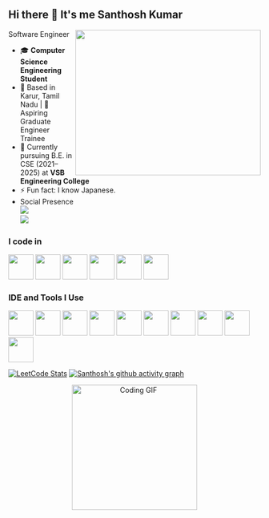 ## Hi there 👋 It's me Santhosh Kumar

Software Engineer
<img align="right" width="370" height="290" src="https://i.pinimg.com/originals/47/f0/34/47f0342cec72b800463bf003eac1257e.gif">
- 🎓 **Computer Science Engineering Student**  
- 📍 Based in Karur, Tamil Nadu | 💼 Aspiring Graduate Engineer Trainee  
- 🔭 Currently pursuing B.E. in CSE (2021–2025) at **VSB Engineering College**
- ⚡ Fun fact: I know Japanese.
- Social Presence
 <br /> [<img src="https://img.shields.io/badge/LinkedIn-0077B5?style=for-the-badge&logo=linkedin&logoColor=white" />](https://www.linkedin.com/in/santhosh-kumarm15/) <br/> [<img src="https://img.shields.io/badge/instagram-d62976?style=for-the-badge&logo=instagram&logoColor=white" />](https://www.instagram.com/vibe_with._.sk/)

### I code in
<img height="50" width="50" src="https://img.icons8.com/color/48/000000/python.png" /> <img height="50" width="50" src="https://img.icons8.com/color/48/000000/java-coffee-cup-logo.png" /> <img height="50" width="50" src="https://img.icons8.com/color/48/000000/html-5.png" /> <img height="50" width="50" src="https://img.icons8.com/color/48/000000/css3.png" /> <img height="50" width="50"  src="https://img.icons8.com/color/48/000000/bootstrap.png" />
<img height="50" width="50" src="https://img.icons8.com/color/48/000000/javascript.png"/>

### IDE and Tools I Use
<img height="50" width="50" src="https://img.icons8.com/color/48/000000/visual-studio-code-2019.png"/> <img height="50" width="50" src="https://img.icons8.com/color/48/000000/pycharm.png"/> <img height="50" width="50" src="https://img.icons8.com/color/50/000000/git.png"/> <img height="50" width="50" src="https://img.icons8.com/dusk/64/000000/anaconda.png"/> <img height="50" src="https://img.icons8.com/officel/480/null/java-eclipse.png"/> <img height="50" src="https://img.icons8.com/color/480/null/notion--v1.png" /> <img height="50" width="50" src="https://img.icons8.com/doodle/48/000000/adobe-photoshop.png"/> <img height="50" width="50" src="https://img.icons8.com/color/48/000000/figma--v1.png"/> <img height="50" src="https://img.shields.io/badge/Netlify-00C7B7?style=for-the-badge&logo=netlify&logoColor=white"/> <img height="50" src="https://img.shields.io/badge/Adobe%20XD-FF61F6?style=for-the-badge&logo=Adobe%20XD&logoColor=white"/>



[![LeetCode Stats](https://leetcard.jacoblin.cool/santhoshkumarm1508?theme=dark&font=Buda)](https://leetcode.com/u/santhoshkumarm1508/)
[![Santhosh's github activity graph](https://github-readme-activity-graph.vercel.app/graph?username=santhoshgit15&bg_color=030303&color=f3e7f3&line=2e6bcc&point=f2e3e3&area=true&hide_border=true)](https://github.com/ashutosh00710/github-readme-activity-graph)

<p align="center">
  <img src="https://media.giphy.com/media/qgQUggAC3Pfv687qPC/giphy.gif" height="250" alt="Coding GIF">
</p>
